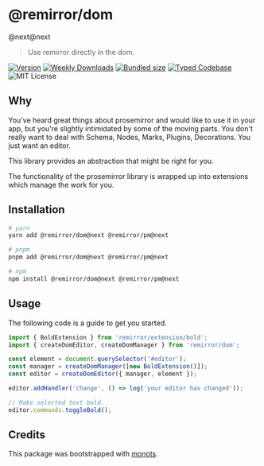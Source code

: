 # @remirror/dom

@next@next

> Use remirror directly in the dom.

[![Version][version]][npm] [![Weekly Downloads][downloads-badge]][npm] [![Bundled size][size-badge]][size] [![Typed Codebase][typescript]](./src/index.ts) ![MIT License][license]

[version]: https://flat.badgen.net/npm/v/@remirror/dom
[npm]: https://npmjs.com/package/@remirror/dom
[license]: https://flat.badgen.net/badge/license/MIT/purple
[size]: https://bundlephobia.com/result?p=@remirror/dom
[size-badge]: https://flat.badgen.net/bundlephobia/minzip/@remirror/dom
[typescript]: https://flat.badgen.net/badge/icon/TypeScript?icon=typescript&label
[downloads-badge]: https://badgen.net/npm/dw/@remirror/dom/red?icon=npm

## Why

You've heard great things about prosemirror and would like to use it in your app, but you're slightly intimidated by some of the moving parts. You don't really want to deal with Schema, Nodes, Marks, Plugins, Decorations. You just want an editor.

This library provides an abstraction that might be right for you.

The functionality of the prosemirror library is wrapped up into extensions which manage the work for you.

## Installation

```bash
# yarn
yarn add @remirror/dom@next @remirror/pm@next

# pnpm
pnpm add @remirror/dom@next @remirror/pm@next

# npm
npm install @remirror/dom@next @remirror/pm@next
```

## Usage

The following code is a guide to get you started.

```ts
import { BoldExtension } from 'remirror/extension/bold';
import { createDomEditor, createDomManager } from 'remirror/dom';

const element = document.querySelector('#editor');
const manager = createDomManager([new BoldExtension()]);
const editor = createDomEditor({ manager, element });

editor.addHandler('change', () => log('your editor has changed'));

// Make selected text bold.
editor.commands.toggleBold();
```

## Credits

This package was bootstrapped with [monots].

[monots]: https://github.com/monots/monots
